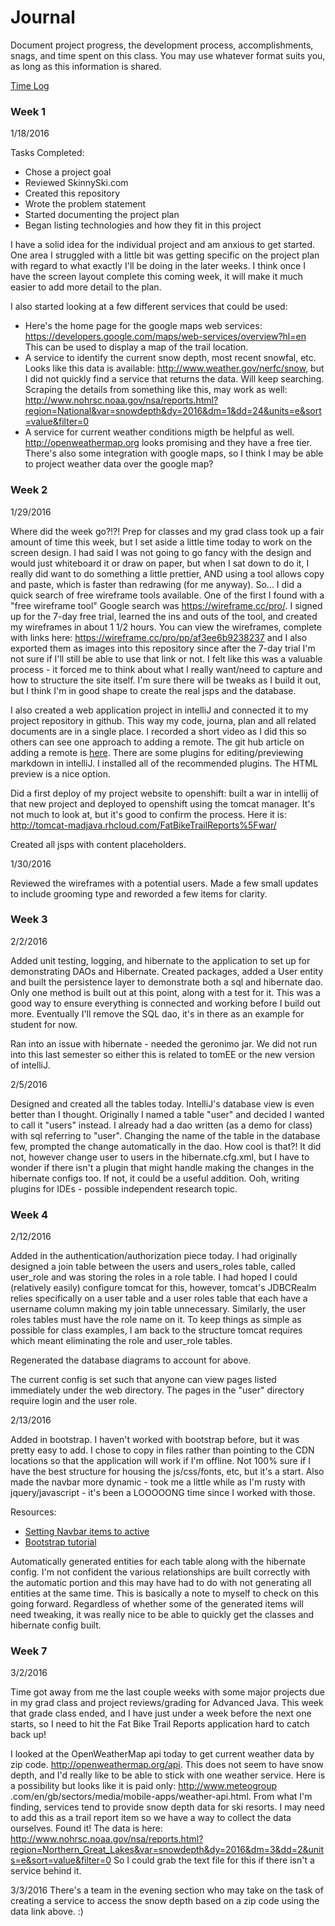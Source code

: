# Journal

Document project progress, the development process, accomplishments, snags, and time spent on this class. You may use whatever format suits you, as long as this information is shared. 

[Time Log](TimeLog.md)

### Week 1

1/18/2016 

Tasks Completed:
 * Chose a project goal
 * Reviewed SkinnySki.com 
 * Created this repository 
 * Wrote the problem statement
 * Started documenting the project plan
 * Began listing technologies and how they fit in this project
 
I have a solid idea for the individual project and am anxious to get started. One area I struggled with a little bit was getting specific on the project plan with regard to what exactly I'll be doing in the later weeks. I think once I have the screen layout complete this coming week, it will make it much easier to add more detail to the plan. 

I also started looking at a few different services that could be used:

* Here's the home page for the google maps web services: https://developers.google.com/maps/web-services/overview?hl=en This can be used to display a map of the trail location.
* A service to identify the current snow depth, most recent snowfal, etc.  Looks like this data is available: http://www.weather.gov/nerfc/snow, but I did not quickly find a service that returns the data. Will keep searching. Scraping the details from something like this, may work as well: http://www.nohrsc.noaa.gov/nsa/reports.html?region=National&var=snowdepth&dy=2016&dm=1&dd=24&units=e&sort=value&filter=0
* A service for current weather conditions migth be helpful as well. http://openweathermap.org looks promising and they have a free tier. There's also some integration with google maps, so I think I may be able to project weather data over the google map?

### Week 2

1/29/2016

Where did the week go?!?!  Prep for classes and my grad class took up a fair amount of time this week, but I set aside a little time today to work on the screen design. I had said I was not going to go fancy with the design and would just whiteboard it or draw on paper, but when I sat down to do it, I really did want to do something a little prettier, AND using a tool allows copy and paste, which is faster than redrawing (for me anyway). So... I did a quick search of free wireframe tools available. One of the first I found with a "free wireframe tool" Google search was https://wireframe.cc/pro/.  I signed up for the 7-day free trial, learned the ins and outs of the tool, and created my wireframes in about 1 1/2 hours.  You can view the wireframes, complete with links here: https://wireframe.cc/pro/pp/af3ee6b9238237 and I also exported them as images into this repository since after the 7-day trial I'm not sure if I'll still be able to use that link or not.   I felt like this was a valuable process - it forced me to think about what I really want/need to capture and how to structure the site itself. I'm sure there will be tweaks as I build it out, but I think I'm in good shape to create the real jsps and the database.  

I also created a web application project in intelliJ and connected it to my project repository in github. This way my code, journa, plan and all related documents are in a single place.  I recorded a short video as I did this so others can see one approach to adding a remote.  The git hub article on adding a remote is [here](https://help.github.com/articles/adding-a-remote/).  There are some plugins for editing/previewing markdown in intelliJ. I installed all of the recommended plugins. The HTML preview is a nice option.

Did a first deploy of my project website to openshift:  built a war in intellij of that new project and deployed to openshift using the tomcat manager.  It's not much to look at, but it's good to confirm the process. Here it is: http://tomcat-madjava.rhcloud.com/FatBikeTrailReports%5Fwar/

Created all jsps with content placeholders.  

1/30/2016 

Reviewed the wireframes with a potential users. Made a few small updates to include grooming type and reworded a few items for clarity.

### Week 3

2/2/2016

Added unit testing, logging, and hibernate to the application to set up for 
demonstrating DAOs and Hibernate. Created packages, added a User entity and 
built the persistence layer to demonstrate both a sql and hibernate dao. Only
 one method is built out at this point, along with a test for it. This was a 
 good way to ensure everything is connected and working before I build out 
 more. Eventually I'll remove the SQL dao, it's in there as an example for 
 student for now. 
 
 Ran into an issue with hibernate - needed the geronimo jar. We did not run 
 into this last semester so either this is related to tomEE or the new 
 version of intelliJ. 

2/5/2016

Designed and created all the tables today. IntelliJ's database view is even 
better than I thought. Originally I named a table "user" and decided I wanted
 to call it "users" instead.  I already had a dao written (as a demo for 
 class) with sql referring to "user". Changing the name of the table in the 
 database few, prompted the change automatically in the dao. How cool is 
 that?! It did not, however change user to users in the hibernate.cfg.xml, 
 but I have to wonder if there isn't a plugin that might handle making the 
 changes in the hibernate configs too. If not, it could be a useful addition.
  Ooh, writing plugins for IDEs - possible independent research topic. 

### Week 4

2/12/2016

Added in the authentication/authorization piece today. I had 
originally designed a join table between the users and users_roles table, 
called user_role and was storing the roles in a role table. I had hoped I 
could (relatively easily) configure tomcat for this, however,  tomcat's 
JDBCRealm relies specifically on a user table and a user roles table that each have a 
 username column making my join table unnecessary. Similarly, the user
  roles tables must have the role name on it. To keep things as simple as 
  possible for class examples, I am back to the structure tomcat requires 
  which meant eliminating the role and user_role tables. 
   
Regenerated the database diagrams to account for above.
  
The current config is set such that anyone can view pages listed immediately 
  under the web directory. The pages in the "user" directory require login 
  and the user role.
  
2/13/2016
  
  Added in bootstrap. I haven't worked with bootstrap before, but it was 
  pretty easy to add.  I chose to copy in files rather than pointing to the 
  CDN locations so that the application will work if I'm offline.  Not 100% 
  sure if I have the best structure for housing the js/css/fonts, etc, but 
  it's a start. Also made the navbar more dynamic - took me a little while as
   I'm rusty with jquery/javascript - it's been a LOOOOONG time since I 
   worked with those. 
   
   Resources: 
   * [Setting Navbar items to active](https://rjartiaga.wordpress.com/2015/03/25/bootstrap-navbar-classactive/)
   * [Bootstrap tutorial](http://www.w3schools.com/bootstrap/)
   
Automatically generated entities for each table along with the hibernate 
config. I'm not confident the various relationships are built correctly with 
the automatic portion and this may have had to do with not generating all 
entities at the same time.  This is basically a note to myself to check on 
this going forward.  Regardless of whether some of the generated items will 
need tweaking, it was really nice to be able to quickly get the classes and 
hibernate config built.  
  
### Week 7
3/2/2016
 
Time got away from me the last couple weeks with some major projects due in 
my grad class and project reviews/grading for Advanced Java. This week that 
grade class ended, and I have just under a week before the next 
one starts, so I need to hit the Fat Bike Trail Reports application hard to 
catch back up!

I looked at the OpenWeatherMap api today to get current weather data by zip 
code. http://openweathermap.org/api. This does not seem to have snow depth, 
and I'd really like to be able to stick with one weather service.  Here is a 
possibility but looks like it is paid only: http://www.meteogroup
.com/en/gb/sectors/media/mobile-apps/weather-api.html. From what I'm finding,
 services tend to provide snow depth data  for ski resorts. I may need to add this as a 
 trail report  item so we have a way to collect the data ourselves.  Found 
 it! The data is here:  http://www.nohrsc.noaa.gov/nsa/reports.html?region=Northern_Great_Lakes&var=snowdepth&dy=2016&dm=3&dd=2&units=e&sort=value&filter=0
 So I could grab the text file for this if there isn't a service behind it.  

3/3/2016 There's a team in the evening section who may take on the task of 
 creating a
  service to access the snow depth based on a zip code using the data link 
  above. :)
  
  
 
